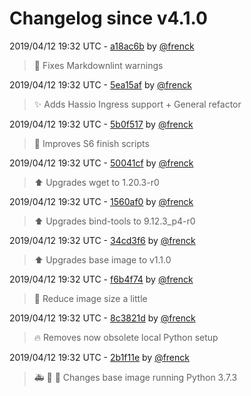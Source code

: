 # Changelog since v4.1.0

2019/04/12 19:32 UTC - [a18ac6b](https://github.com/hassio-addons/addon-ssh/commit/a18ac6b27bdf2faaddf0e0481800494332dfe163) by [@frenck](https://github.com/frenck)
> :shirt: Fixes Markdownlint warnings 

2019/04/12 19:32 UTC - [5ea15af](https://github.com/hassio-addons/addon-ssh/commit/5ea15af9a71ec97bd8de71320a9b53d02a3ca32c) by [@frenck](https://github.com/frenck)
> :sparkles: Adds Hassio Ingress support + General refactor 

2019/04/12 19:32 UTC - [5b0f517](https://github.com/hassio-addons/addon-ssh/commit/5b0f517a5efbd6b43b6e281fecc16dc08d1b5a5d) by [@frenck](https://github.com/frenck)
> :hammer: Improves S6 finish scripts 

2019/04/12 19:32 UTC - [50041cf](https://github.com/hassio-addons/addon-ssh/commit/50041cf645941ccfe271fabdaaed1f3c7f91a7ba) by [@frenck](https://github.com/frenck)
> :arrow_up: Upgrades wget to 1.20.3-r0 

2019/04/12 19:32 UTC - [1560af0](https://github.com/hassio-addons/addon-ssh/commit/1560af0d12f00cdd2859f811326ac54779851fae) by [@frenck](https://github.com/frenck)
> :arrow_up: Upgrades bind-tools to 9.12.3_p4-r0 

2019/04/12 19:32 UTC - [34cd3f6](https://github.com/hassio-addons/addon-ssh/commit/34cd3f676b7545f85eca855b5177b9fe010fa079) by [@frenck](https://github.com/frenck)
> :arrow_up: Upgrades base image to v1.1.0 

2019/04/12 19:32 UTC - [f6b4f74](https://github.com/hassio-addons/addon-ssh/commit/f6b4f74c55642fe1f8aee8cd2395e238b88b40d1) by [@frenck](https://github.com/frenck)
> :hammer: Reduce image size a little 

2019/04/12 19:32 UTC - [8c3821d](https://github.com/hassio-addons/addon-ssh/commit/8c3821d3b379e13a53a135944682ea656a0d1bad) by [@frenck](https://github.com/frenck)
> :fire: Removes now obsolete local Python setup 

2019/04/12 19:32 UTC - [2b1f11e](https://github.com/hassio-addons/addon-ssh/commit/2b1f11eb0f2045eafd1a1ac8169e920f8e0b24eb) by [@frenck](https://github.com/frenck)
> :ambulance: :hammer: :rocket: Changes base image running Python 3.7.3 

